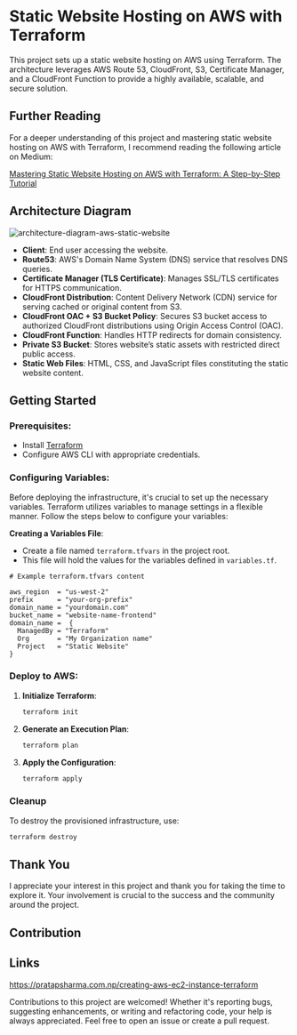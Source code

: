 #  Static Website Hosting on AWS with Terraform

This project sets up a static website hosting on AWS using Terraform. The architecture leverages AWS Route 53, CloudFront, S3, Certificate Manager, and a CloudFront Function to provide a highly available, scalable, and secure solution.

## Further Reading

For a deeper understanding of this project and mastering static website hosting on AWS with Terraform, I recommend reading the following article on Medium:

[Mastering Static Website Hosting on AWS with Terraform: A Step-by-Step Tutorial](https://medium.com/@walid.karray/mastering-static-website-hosting-on-aws-with-terraform-a-step-by-step-tutorial-5401ccd2f4fb)

## Architecture Diagram

![architecture-diagram-aws-static-website](https://github.com/tux86/static-website-hosting-amazon-s3/assets/9397970/5023726f-1887-49e4-b845-1cd6da959ec2)

- **Client**: End user accessing the website.
- **Route53**: AWS's Domain Name System (DNS) service that resolves DNS queries.
- **Certificate Manager (TLS Certificate)**: Manages SSL/TLS certificates for HTTPS communication.
- **CloudFront Distribution**: Content Delivery Network (CDN) service for serving cached or original content from S3.
- **CloudFront OAC + S3 Bucket Policy**: Secures S3 bucket access to authorized CloudFront distributions using Origin Access Control (OAC).
- **CloudFront Function**: Handles HTTP redirects for domain consistency.
- **Private S3 Bucket**: Stores website’s static assets with restricted direct public access.
- **Static Web Files**: HTML, CSS, and JavaScript files constituting the static website content.

## Getting Started

### Prerequisites:

- Install [Terraform](https://www.terraform.io/downloads.html)
- Configure AWS CLI with appropriate credentials.

### Configuring Variables:

Before deploying the infrastructure, it's crucial to set up the necessary variables. Terraform utilizes variables to manage settings in a flexible manner. Follow the steps below to configure your variables:

**Creating a Variables File**:
- Create a file named `terraform.tfvars` in the project root.
- This file will hold the values for the variables defined in `variables.tf`.

```plaintext
# Example terraform.tfvars content

aws_region  = "us-west-2"
prefix      = "your-org-prefix"
domain_name = "yourdomain.com"
bucket_name = "website-name-frontend"
domain_name =  {
  ManagedBy = "Terraform"
  Org       = "My Organization name"
  Project   = "Static Website"
}
```
### Deploy to AWS:

1. **Initialize Terraform**:
   ```bash
   terraform init
   ```

2. **Generate an Execution Plan**:
   ```bash
   terraform plan
   ```

3. **Apply the Configuration**:
   ```bash
   terraform apply
   ```

###  Cleanup

To destroy the provisioned infrastructure, use:

```sh
terraform destroy
```

## Thank You

I appreciate your interest in this project and thank you for taking the time to explore it. Your involvement is crucial to the success and the community around the project.

## Contribution

## Links
https://pratapsharma.com.np/creating-aws-ec2-instance-terraform

Contributions to this project are welcomed! Whether it's reporting bugs, suggesting enhancements, or writing and refactoring code, your help is always appreciated. Feel free to open an issue or create a pull request.

